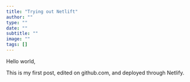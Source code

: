```yaml
---
title: "Trying out Netlift"
author: ""
type: ""
date: ""
subtitle: ""
image: ""
tags: []
---
```


Hello world,

This is my first post, edited on github.com, 
and deployed through Netlify.
